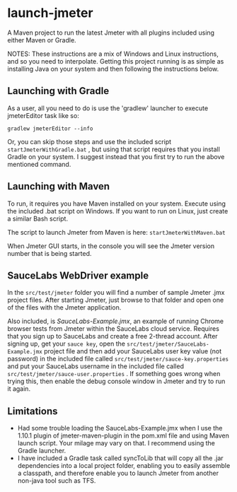 # launch-jmeter

A Maven project to run the latest Jmeter with all plugins included using either Maven or Gradle.  

NOTES: These instructions are a mix of Windows and Linux instructions, and so you need to interpolate.  Getting this project running is as simple as installing Java on your system and then following the instructions below.

## Launching with Gradle

As a user, all you need to do is use the 'gradlew' launcher to execute jmeterEditor task like so:

    gradlew jmeterEditor --info

Or, you can skip those steps and use the included script ```startJmeterWithGradle.bat``` , but using that script requires that you install Gradle on your system.  I suggest instead that you first try to run the above mentioned command.

## Launching with Maven

To run, it requires you have Maven installed on your system.  Execute using the included .bat script 
on Windows.   If you want to run on Linux, just create a similar Bash script.

The script to launch Jmeter from Maven is here: ```startJmeterWithMaven.bat```

When Jmeter GUI starts, in the console you will see the Jmeter version number that is being started.

## SauceLabs WebDriver example

In the ```src/test/jmeter``` folder you will find a number of sample Jmeter .jmx project files. After starting Jmeter, just browse to that folder and open one of the files with the Jmeter application.

Also included, is *SauceLabs-Example.jmx*, an example of running Chrome browser tests from Jmeter within the SauceLabs cloud service.  Requires that you sign up to SauceLabs and create a free 2-thread account.    After signing up, get your ```sauce key```, open the ```src/test/jmeter/SauceLabs-Example.jmx``` project file and then add your SauceLabs user key value (not password) in the included file called ```src/test/jmeter/sauce-key.properties``` and put your SauceLabs username in the included file called ```src/test/jmeter/sauce-user.properties``` .   If something goes wrong when trying this, then enable the debug console window in Jmeter and try to run it again.

## Limitations

* Had some trouble loading the SauceLabs-Example.jmx when I use the 1.10.1 plugin of jmeter-maven-plugin in the pom.xml file and using Maven launch script.   Your milage may vary on that.  I recommend using the Gradle launcher.
* I have included a Gradle task called syncToLib that will copy all the .jar dependencies into a local project folder, enabling you to easily assemble a classpath, and therefore enable you to launch Jmeter from another non-java tool such as TFS.




